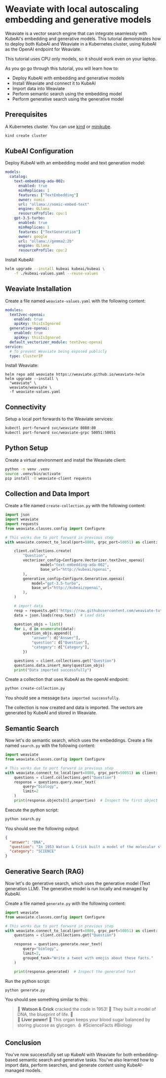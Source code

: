 # Weaviate with local autoscaling embedding and generative models

Weaviate is a vector search engine that can integrate seamlessly with KubeAI's embedding and generative models. This tutorial demonstrates how to deploy both KubeAI and Weaviate in a Kubernetes cluster, using KubeAI as the OpenAI endpoint for Weaviate.

This tutorial uses CPU only models, so it should work even on your laptop.

As you go go through this tutorial, you will learn how to:
- Deploy KubeAI with embedding and generative models
- Install Weaviate and connect it to KubeAI
- Import data into Weaviate
- Perform semantic search using the embedding model
- Perform generative search using the generative model

## Prerequisites
A Kubernetes cluster. You can use [kind](https://kind.sigs.k8s.io/) or [minikube](https://minikube.sigs.k8s.io/docs/start/).

```bash
kind create cluster
```

## KubeAI Configuration
Deploy KubeAI with an embedding model and text generation model:
```yaml
models:
  catalog:
    text-embedding-ada-002:
      enabled: true
      minReplicas: 1
      features: ["TextEmbedding"]
      owner: nomic
      url: "ollama://nomic-embed-text"
      engine: OLlama
      resourceProfile: cpu:1
    gpt-3.5-turbo:
      enabled: true
      minReplicas: 1
      features: ["TextGeneration"]
      owner: google
      url: "ollama://gemma2:2b"
      engine: OLlama
      resourceProfile: cpu:2
```

Install KubeAI:
```bash
helm upgrade --install kubeai kubeai/kubeai \
    -f ./kubeai-values.yaml --reuse-values
```

## Weaviate Installation
Create a file named `weaviate-values.yaml` with the following content:
```yaml
modules:
  text2vec-openai:
    enabled: true
    apiKey: thisIsIgnored
  generative-openai:
    enabled: true
    apiKey: thisIsIgnored
  default_vectorizer_module: text2vec-openai
service:
  # To prevent Weaviate being exposed publicly
  type: ClusterIP
```


Install Weaviate:
```
helm repo add weaviate https://weaviate.github.io/weaviate-helm
helm upgrade --install \
  "weaviate" \
  weaviate/weaviate \
  -f weaviate-values.yaml
```

## Connectivity
Setup a local port forwards to the Weaviate services:
```bash
kubectl port-forward svc/weaviate 8080:80
kubectl port-forward svc/weaviate-grpc 50051:50051
```

## Python Setup
Create a virtual environment and install the Weaviate client:
```bash
python -m venv .venv
source .venv/bin/activate
pip install -U weaviate-client requests
```

## Collection and Data Import
Create a file named `create-collection.py` with the following content:
```python
import json
import weaviate
import requests
from weaviate.classes.config import Configure

# This works due to port forward in previous step
with weaviate.connect_to_local(port=8080, grpc_port=50051) as client:

    client.collections.create(
        "Question",
        vectorizer_config=Configure.Vectorizer.text2vec_openai(
                model="text-embedding-ada-002",
                base_url="http://kubeai/openai",
        ),
        generative_config=Configure.Generative.openai(
            model="gpt-3.5-turbo",
            base_url="http://kubeai/openai",
        ),
    )

    # import data
    resp = requests.get('https://raw.githubusercontent.com/weaviate-tutorials/quickstart/main/data/jeopardy_tiny.json')
    data = json.loads(resp.text)  # Load data

    question_objs = list()
    for i, d in enumerate(data):
        question_objs.append({
            "answer": d["Answer"],
            "question": d["Question"],
            "category": d["Category"],
        })

    questions = client.collections.get("Question")
    questions.data.insert_many(question_objs)
    print("Data imported successfully")
```

Create a collection that uses KubeAI as the openAI endpoint:
```bash
python create-collection.py
```
You should see a message `Data imported successfully`.

The collection is now created and data is imported. The vectors are generated by KubeAI and stored in Weaviate.

## Semantic Search

Now let's do semantic search, which uses the embeddings. Create a file named `search.py` with the following content:
```python
import weaviate
from weaviate.classes.config import Configure

# This works due to port forward in previous step
with weaviate.connect_to_local(port=8080, grpc_port=50051) as client:
    questions = client.collections.get("Question")
    response = questions.query.near_text(
        query="biology",
        limit=2
    )
    print(response.objects[0].properties)  # Inspect the first object
```

Execute the python script:
```bash
python search.py
```

You should see the following output:
```json
{
  "answer": "DNA",
  "question": "In 1953 Watson & Crick built a model of the molecular structure of this, the gene-carrying substance",
  "category": "SCIENCE"
}
```

## Generative Search (RAG)
Now let's do generative search, which uses the generative model (Text generation LLM).
The generative model is run locally and managed by KubeAI.

Create a file named `generate.py` with the following content:
```python
import weaviate
from weaviate.classes.config import Configure

# This works due to port forward in previous step
with weaviate.connect_to_local(port=8080, grpc_port=50051) as client:
    questions = client.collections.get("Question")

    response = questions.generate.near_text(
        query="biology",
        limit=2,
        grouped_task="Write a tweet with emojis about these facts."
    )

    print(response.generated)  # Inspect the generated text
```

Run the python script:
```bash
python generate.py
```

You should see something similar to this:

> 🧬 **Watson & Crick** cracked the code in 1953!  🤯 They built a model of DNA, the blueprint of life. 🧬  
> 🧠 **Liver power!** 💪 This organ keeps your blood sugar balanced by storing glucose as glycogen. 🩸 #ScienceFacts #Biology

## Conclusion
You've now successfully set up KubeAI with Weaviate for both embedding-based semantic search and generative tasks. You've also learned how to import data, perform searches, and generate content using KubeAI-managed models.
